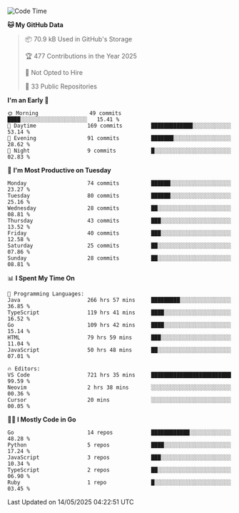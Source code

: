 <!--START_SECTION:thansetan-waka-->
![Code Time](http://img.shields.io/badge/Code%20Time-724%20hrs%2052%20mins-blue)

**🐱 My GitHub Data** 

> 📦 70.9 kB Used in GitHub's Storage 
 > 
> 🏆 477 Contributions in the Year 2025
 > 
> 🚫 Not Opted to Hire
 > 
> 📜 33 Public Repositories 
 > 

**I'm an Early 🐤** 

```text
🌞 Morning                49 commits          ████░░░░░░░░░░░░░░░░░░░░░   15.41 % 
🌆 Daytime                169 commits         █████████████░░░░░░░░░░░░   53.14 % 
🌃 Evening                91 commits          ███████░░░░░░░░░░░░░░░░░░   28.62 % 
🌙 Night                  9 commits           █░░░░░░░░░░░░░░░░░░░░░░░░   02.83 % 
```

📅 **I'm Most Productive on Tuesday** 

```text
Monday                   74 commits          ██████░░░░░░░░░░░░░░░░░░░   23.27 % 
Tuesday                  80 commits          ██████░░░░░░░░░░░░░░░░░░░   25.16 % 
Wednesday                28 commits          ██░░░░░░░░░░░░░░░░░░░░░░░   08.81 % 
Thursday                 43 commits          ███░░░░░░░░░░░░░░░░░░░░░░   13.52 % 
Friday                   40 commits          ███░░░░░░░░░░░░░░░░░░░░░░   12.58 % 
Saturday                 25 commits          ██░░░░░░░░░░░░░░░░░░░░░░░   07.86 % 
Sunday                   28 commits          ██░░░░░░░░░░░░░░░░░░░░░░░   08.81 % 
```

📊 **I Spent My Time On** 

```text
💬 Programming Languages: 
Java                     266 hrs 57 mins     █████████░░░░░░░░░░░░░░░░   36.85 % 
TypeScript               119 hrs 41 mins     ████░░░░░░░░░░░░░░░░░░░░░   16.52 % 
Go                       109 hrs 42 mins     ████░░░░░░░░░░░░░░░░░░░░░   15.14 % 
HTML                     79 hrs 59 mins      ███░░░░░░░░░░░░░░░░░░░░░░   11.04 % 
JavaScript               50 hrs 48 mins      ██░░░░░░░░░░░░░░░░░░░░░░░   07.01 % 

🔥 Editors: 
VS Code                  721 hrs 35 mins     █████████████████████████   99.59 % 
Neovim                   2 hrs 38 mins       ░░░░░░░░░░░░░░░░░░░░░░░░░   00.36 % 
Cursor                   20 mins             ░░░░░░░░░░░░░░░░░░░░░░░░░   00.05 % 
```

**🧑‍💻 I Mostly Code in Go** 

```text
Go                       14 repos            ████████████░░░░░░░░░░░░░   48.28 % 
Python                   5 repos             ████░░░░░░░░░░░░░░░░░░░░░   17.24 % 
JavaScript               3 repos             ███░░░░░░░░░░░░░░░░░░░░░░   10.34 % 
TypeScript               2 repos             ██░░░░░░░░░░░░░░░░░░░░░░░   06.90 % 
Ruby                     1 repo              █░░░░░░░░░░░░░░░░░░░░░░░░   03.45 % 
```

Last Updated on 14/05/2025 04:22:51 UTC
<!--END_SECTION:thansetan-waka-->